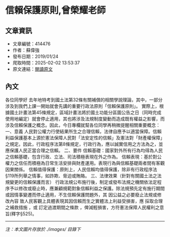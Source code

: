 # 信賴保護原則,曾榮耀老師

## 文章資訊
- 文章編號：414476
- 作者：蘇偉強
- 發布日期：2019/01/24
- 爬取時間：2025-02-02 13:53:37
- 原文連結：[閱讀原文](https://real-estate.get.com.tw/Columns/detail.aspx?no=414476)

## 內文
各位同學好
去年地特考到國土法第32條有關補償的相關學說理論，其中，一部分涉及到我們上課一開始就會先講的重要行政法原則「信賴保護原則」。
實際上，根據國土計畫法第45條規定，區域計畫法將於國土功能分區圖公告之日（同時完成使用地編定）就會停止適用，其也將涉及法規制度變動而造成既有權益之影響，而涉及信賴保護之概念。因此，今日專欄就幫各位同學再稍微提醒相關重要概念：
一、意義
人民對公權力行使結果所生之合理信賴，法律自應予以適當保障。信賴利益保護基本上源於憲法保障人民對「法安定性的信賴」及憲法對「財產權保障」之規定。因此，行政程序法第8條規定，行政行為，應以誠實信用之方法為之，並應保護人民正當合理之信賴。
二、要件
信賴基礎：國家對外所有行為均得為人民之信賴基礎，包含行政、立法、司法積極表現在外之作為。
信賴表現：基於對公權力之信任而積極為日常生活安排與財產運用。表現行為與信賴基礎兩者間有客觀因果關係。
信賴值得保護：原則上，人民信賴均值得保護，除非有行政程序法§119所列舉之情事，如詐欺、脅迫或賄賂。
三、法律效果（針對有關國土法之法規變更的信賴保護而言）
行政法規公布施行後，制定或發布法規之機關依法定程序予以修改或廢止時，應兼顧規範對象信賴利益之保護。除法規預先定有施行期間或因情事變遷而停止適用，不生信賴保護問題外，其
因公益之必要廢止法規或修改內容
致人民客觀上具體表現其因信賴而生之實體法上利益受損害，應
採取合理之補救措施
，或
訂定過渡期間之條款
，俾減輕損害，方符憲法保障人民權利之意旨(釋字§525)。

---
*注：本文圖片存放於 ./images/ 目錄下*
